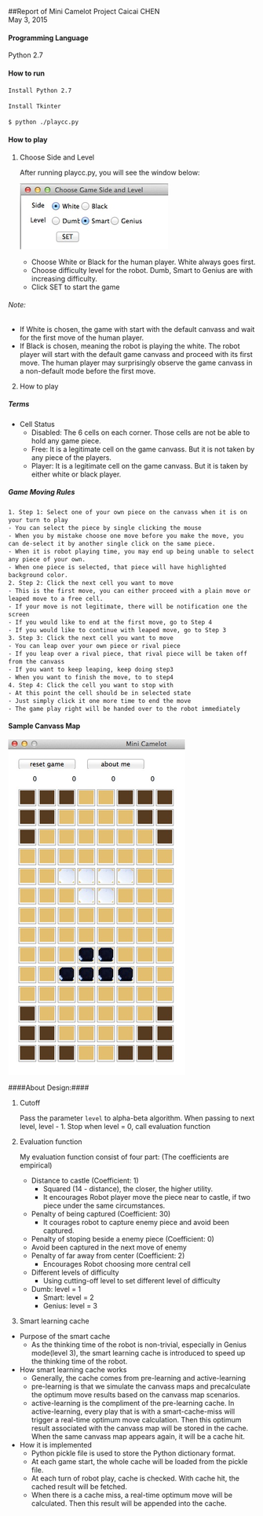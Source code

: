 ##Report of Mini Camelot Project
Caicai CHEN<br>
May 3, 2015

#### Programming Language

  Python 2.7

#### How to run

	Install Python 2.7

	Install Tkinter

	$ python ./playcc.py

#### How to play

1. Choose Side and Level

	After running playcc.py, you will see the window below:
	
	![Image of SET](images/SideLevel.jpg)	

	- Choose White or Black for the human player. White always goes first.  
	- Choose difficulty level for the robot. Dumb, Smart to Genius are with increasing difficulty.
	- Click SET to start the game

  ###### Note: 
  - If White is chosen, the game with start with the default canvass and wait for the first move of the human player.
  - If Black is chosen, meaning the robot is playing the white. The robot player will start with the default game canvass and proceed with its first move. The human player may surprisingly observe the game canvass in a non-default mode before the first move.
	
2. How to play	

  ##### Terms
  - Cell Status
    - Disabled: The 6 cells on each corner. Those cells are not be able to hold any game piece.
    - Free: It is a legitimate cell on the game canvass. But it is not taken by any piece of the players.
    - Player: It is a legitimate cell on the game canvass. But it is taken by either white or black player.

  ##### Game Moving Rules
	1. Step 1: Select one of your own piece on the canvass when it is on your turn to play
    - You can select the piece by single clicking the mouse
    - When you by mistake choose one move before you make the move, you can de-select it by another single click on the same piece.
    - When it is robot playing time, you may end up being unable to select any piece of your own.
    - When one piece is selected, that piece will have highlighted background color.
	2. Step 2: Click the next cell you want to move
    - This is the first move, you can either proceed with a plain move or leaped move to a free cell.
    - If your move is not legitimate, there will be notification one the screen
    - If you would like to end at the first move, go to Step 4
    - If you would like to continue with leaped move, go to Step 3
	3. Step 3: Click the next cell you want to move
    - You can leap over your own piece or rival piece
    - If you leap over a rival piece, that rival piece will be taken off from the canvass
    - If you want to keep leaping, keep doing step3
    - When you want to finish the move, to to step4
	4. Step 4: Click the cell you want to stop with
    - At this point the cell should be in selected state
    - Just simply click it one more time to end the move
    - The game play right will be handed over to the robot immediately
	
#### Sample Canvass Map
  ![Image of canvass](images/Canvass.jpg)	

####About Design:####

1. Cutoff

	Pass the parameter `level` to alpha-beta algorithm. 
	When passing to next level, level - 1.
	Stop when level = 0, call evaluation function
	
2. Evaluation function

	My evaluation function consist of four part: (The coefficients are empirical)
	- Distance to castle (Coefficient: 1)
		- Squared (14 - distance), the closer, the higher utility.
		- It encourages Robot player move the piece near to castle, if two piece under the same circumstances.
	- Penalty of being captured (Coefficient: 30)
		- It courages robot to capture enemy piece and avoid been captured.
	- Penalty of stoping beside a enemy piece (Coefficient: 0)
    - Avoid been captured in the next move of enemy
	- Penalty of far away from center (Coefficient: 2) 
		- Encourages Robot choosing more central cell
	- Different levels of difficulty
		- Using cutting-off level to set different level of difficulty 
    - Dumb: level = 1
		- Smart: level = 2
		- Genius: level = 3

3. Smart learning cache

  - Purpose of the smart cache
    - As the thinking time of the robot is non-trivial, especially in Genius mode(level 3), the smart learning cache is introduced to speed up the thinking time of the robot.
  - How smart learning cache works
    - Generally, the cache comes from pre-learning and active-learning
    - pre-learning is that we simulate the canvass maps and precalculate the optimum move results based on the canvass map scenarios. 
    - active-learning is the compliment of the pre-learning cache. In active-learning, every play that is with a smart-cache-miss will trigger a real-time optimum move calculation. Then this optimum result associated with the canvass map will be stored in the cache. When the same canvass map appears again, it will be a cache hit.
  - How it is implemented
    - Python pickle file is used to store the Python dictionary format.
    - At each game start, the whole cache will be loaded from the pickle file.
    - At each turn of robot play, cache is checked. With cache hit, the cached result will be fetched.
    - When there is a cache miss, a real-time optimum move will be calculated. Then this result will be appended into the cache.
	
